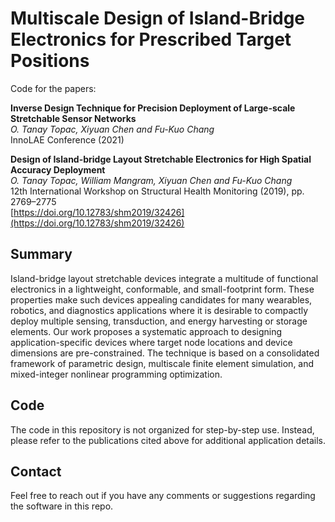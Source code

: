 # Multiscale Design of Island-Bridge Electronics for Prescribed Target Positions

Code for the papers:

**Inverse Design Technique for Precision Deployment of Large-scale Stretchable Sensor Networks**<br>
*O. Tanay Topac, Xiyuan Chen and Fu-Kuo Chang*<br>
InnoLAE Conference (2021)

**Design of Island-bridge Layout Stretchable Electronics for High Spatial Accuracy Deployment**<br>
*O. Tanay Topac, William Mangram, Xiyuan Chen and Fu-Kuo Chang*<br>
12th International Workshop on Structural Health Monitoring (2019), pp. 2769–2775<br>
[https://doi.org/10.12783/shm2019/32426](https://doi.org/10.12783/shm2019/32426)

## Summary
Island-bridge layout stretchable devices integrate a multitude of functional electronics in a lightweight, conformable, and small-footprint form. These properties make such devices appealing candidates for many wearables, robotics, and diagnostics applications where it is desirable to compactly deploy multiple sensing, transduction, and energy harvesting or storage elements. Our work proposes a systematic approach to designing application-specific devices where target node locations and device dimensions are pre-constrained. The technique is based on a consolidated framework of parametric design, multiscale finite element simulation, and mixed-integer nonlinear programming optimization.

## Code
The code in this repository is not organized for step-by-step use. Instead, please refer to the publications cited above for additional application details. 

## Contact
Feel free to reach out if you have any comments or suggestions regarding the software in this repo.